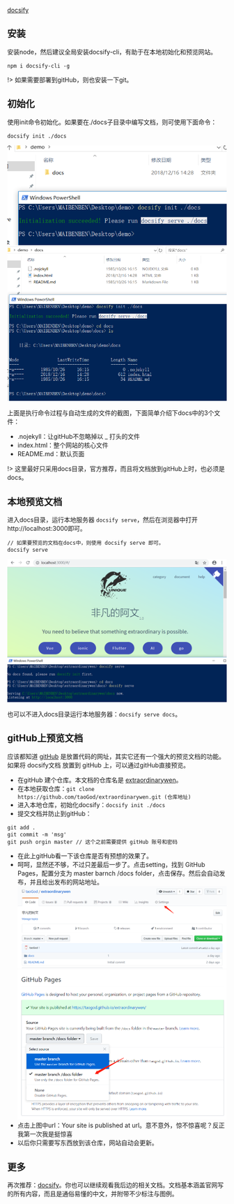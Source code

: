 [docsify](https://docsify.js.org)

## 安装
安装node，然后建议全局安装docsify-cli，有助于在本地初始化和预览网站。
```
npm i docsify-cli -g
```
!> 如果需要部署到gitHub，则也安装一下git。

## 初始化
使用init命令初始化。如果要在./docs子目录中编写文档，则可使用下面命令：
```
docsify init ./docs
```
![001.png](assets/images/001.png)
![002.png](assets/images/002.png)

上面是执行命令过程与自动生成的文件的截图，下面简单介绍下docs中的3个文件：
* .nojekyll：让gitHub不忽略掉以 _ 打头的文件
* index.html：整个网站的核心文件
* README.md：默认页面

!> 这里最好只采用docs目录，官方推荐，而且将文档放到gitHub上时，也必须是docs。

## 本地预览文档
进入docs目录，运行本地服务器 `docsify serve`，然后在浏览器中打开 http://localhost:3000即可。
```
// 如果要预览的文档在docs中，则使用 docsify serve 即可。
docsify serve
```
![005.png](assets/images/005.png)

也可以不进入docs目录运行本地服务器：`docsify serve docs`。

## gitHub上预览文档
应该都知道 [gitHub](https://github.com/) 是放置代码的网址，其实它还有一个强大的预览文档的功能。如果将 docsify文档 放置到 gitHub 上，可以通过gitHub直接预览。
* 在gitHub 建个仓库。本文档的仓库名是 [extraordinarywen](https://github.com/taoGod/extraordinarywen)。
* 在本地获取仓库：`git clone https://github.com/taoGod/extraordinarywen.git (仓库地址)`
* 进入本地仓库，初始化docsify：`docsify init ./docs`
* 提交文档并防止到gitHub：
```
git add .
git commit -m 'msg'
git push orgin master // 这个之前需要提供 gitHub 账号和密码
```
* 在此上gitHub看一下该仓库是否有预想的效果了。
* 呵呵，显然还不够，不过只差最后一步了。点击setting，找到 GitHub Pages，配置分支为 master barnch /docs folder，点击保存。然后会自动发布，并且给出发布的网站地址。
![003.png](assets/images/003.png)
![004.png](assets/images/004.png)
* 点击上图中url：Your site is published at url。意不意外，惊不惊喜呢？反正我第一次我是挺惊喜
* 以后你只需要写东西放到该仓库，网站自动会更新。

## 更多
再次推荐：[docsify](https://docsify.js.org)。你也可以继续观看我后边的相关文档。文档基本涵盖官网写的所有内容，而且是通俗易懂的中文，并附带不少标注与图例。